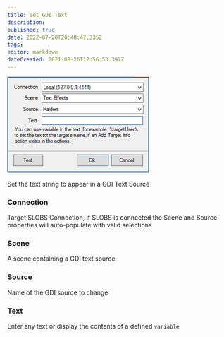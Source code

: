 ```yaml
---
title: Set GDI Text
description: 
published: true
date: 2022-07-20T20:48:47.335Z
tags: 
editor: markdown
dateCreated: 2021-08-26T12:56:53.397Z
---
```



![GDI Text Source](/119720707-39291c00-be62-11eb-9145-66cbc7359096.png)

Set the text string to appear in a GDI Text Source

### Connection

Target SLOBS Connection, if SLOBS is connected the Scene and Source properties will auto-populate with valid selections

### Scene

A scene containing a GDI text source

### Source

Name of the GDI source to change

### Text

Enter any text or display the contents of a defined `variable`  